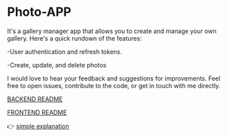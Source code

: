 # Photo-APP

It's a gallery manager app that allows you to create and manage your own gallery. Here's a quick rundown of the features:

-User authentication and refresh tokens.

-Create, update, and delete photos

I would love to hear your feedback and suggestions for improvements. Feel free to open issues, contribute to the code, or get in touch with me directly. 

[BACKEND README](https://github.com/libialany/photo-API/blob/main/backend/README.md) 

[FRONTEND README](https://github.com/libialany/photo-API/blob/main/frontend/README.md)

👉 [simple explanation](https://youtu.be/XcIim4_-QzQ)
